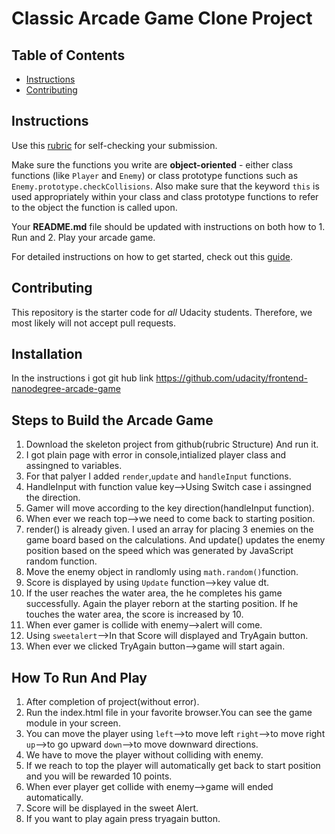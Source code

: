 # Classic Arcade Game Clone Project

## Table of Contents

- [Instructions](#instructions)
- [Contributing](#contributing)

## Instructions

Use this [rubric](https://review.udacity.com/#!/rubrics/15/view) for self-checking your submission.

Make sure the functions you write are **object-oriented** - either class functions (like `Player` and `Enemy`) or class prototype functions such as `Enemy.prototype.checkCollisions`. Also make sure that the keyword `this` is used appropriately within your class and class prototype functions to refer to the object the function is called upon.

Your **README.md** file should be updated with instructions on both how to 1. Run and 2. Play your arcade game.

For detailed instructions on how to get started, check out this [guide](https://docs.google.com/document/d/1v01aScPjSWCCWQLIpFqvg3-vXLH2e8_SZQKC8jNO0Dc/pub?embedded=true).

## Contributing

This repository is the starter code for _all_ Udacity students. Therefore, we most likely will not accept pull requests.

## Installation
 In the instructions i got git hub link https://github.com/udacity/frontend-nanodegree-arcade-game
## Steps to Build the Arcade Game
1. Download the skeleton project from github(rubric Structure) And run it.
2. I got plain page with error in console,intialized player class and assingned to variables.
3. For that palyer I added `render`,`update` and `handleInput` functions.
4. HandleInput with function value key-->Using Switch case i assingned the direction.
5. Gamer will move according to the key direction(handleInput function).
6. When ever we reach top-->we need to come back to starting position.
7. render() is already given. I used an array for placing 3 enemies on the game board based on the calculations. And update() updates the enemy position based on the speed which was generated by JavaScript random function.
8. Move the enemy object in randlomly using `math.random()`function.
9. Score is displayed by using `Update` function-->key value dt.
10. If the user reaches the water area, the he completes his game successfully. Again the player reborn at the starting position. If he touches the water area, the score is increased by 10.
11. When ever gamer is collide with enemy-->alert will come.
12. Using `sweetalert`-->In that Score will displayed and TryAgain button.
13. When ever we clicked TryAgain button-->game will start again.

## How To Run And Play
1. After completion of project(without error).
2. Run the index.html file in your favorite browser.You can see the game module in your screen.
3. You can move the player using `left`-->to move left
                                  `right`-->to move right
                                  `up`-->to go upward
                                  `down`-->to move downward directions.
4. We have to move the player without colliding with enemy.
5. If we reach to top the player will automatically get back to start position and you will be rewarded 10 points.
6. When ever player get collide with enemy-->game will ended automatically.
7. Score will be displayed in the sweet Alert.
8. If you want to play again press tryagain button.

